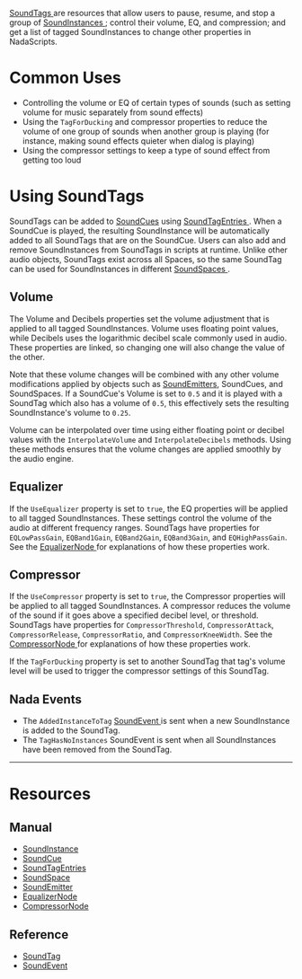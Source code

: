 [ SoundTags ](https://github.com/ZilchEngine/ZilchDocs/blob/master/code_reference/class_reference/soundtag.md) are resources that allow users to pause, resume, and stop a group of [SoundInstances ](https://github.com/ZilchEngine/ZilchDocs/blob/master/zilch_editor_documentation/zilchmanual/audio/soundinstance.md); control their volume, EQ, and compression; and get a list of tagged SoundInstances to change other properties in NadaScripts. 

 # Common Uses

- Controlling the volume or EQ of certain types of sounds (such as setting volume for music separately from sound effects)
- Using the `TagForDucking` and compressor properties to reduce the volume of one group of sounds when another group is playing (for instance, making sound effects quieter when dialog is playing)
- Using the compressor settings to keep a type of sound effect from getting too loud

 # Using SoundTags

SoundTags can be added to [SoundCues](https://github.com/ZilchEngine/ZilchDocs/blob/master/zilch_editor_documentation/zilchmanual/audio/soundcue.md) using [SoundTagEntries ](https://github.com/ZilchEngine/ZilchDocs/blob/master/zilch_editor_documentation/zilchmanual/audio/soundcue.md#soundtagentries). When a SoundCue is played, the resulting SoundInstance will be automatically added to all SoundTags that are on the SoundCue. Users can also add and remove SoundInstances from SoundTags in scripts at runtime. Unlike other audio objects, SoundTags exist across all Spaces, so the same SoundTag can be used for SoundInstances in different [SoundSpaces ](https://github.com/ZilchEngine/ZilchDocs/blob/master/zilch_editor_documentation/zilchmanual/audio/soundspace.md). 

 ## Volume 

The Volume  and Decibels  properties set the volume adjustment that is applied to all tagged SoundInstances. Volume  uses floating point values, while Decibels  uses the logarithmic decibel scale commonly used in audio. These properties are linked, so changing one will also change the value of the other.

Note that these volume changes will be combined with any other volume modifications applied by objects such as [SoundEmitters](https://github.com/ZilchEngine/ZilchDocs/blob/master/zilch_editor_documentation/zilchmanual/audio/soundemitter.md), SoundCues, and SoundSpaces. If a SoundCue's Volume  is set to `0.5` and it is played with a SoundTag which also has a volume of `0.5`, this effectively sets the resulting SoundInstance's volume to `0.25`.

Volume can be interpolated over time using either floating point or decibel values with the `InterpolateVolume` and `InterpolateDecibels` methods. Using these methods ensures that the volume changes are applied smoothly by the audio engine.

 ## Equalizer

If the `UseEqualizer` property is set to `true`, the EQ properties will be applied to all tagged SoundInstances. These settings control the volume of the audio at different frequency ranges. SoundTags have properties for `EQLowPassGain`, `EQBand1Gain`, `EQBand2Gain`, `EQBand3Gain`, and `EQHighPassGain`. See the [EqualizerNode ](https://github.com/ZilchEngine/ZilchDocs/blob/master/zilch_editor_documentation/zilchmanual/audio/soundnode/equalizernode.md) for explanations of how these properties work.

 ## Compressor

If the `UseCompressor` property is set to `true`, the Compressor properties will be applied to all tagged SoundInstances. A compressor reduces the volume of the sound if it goes above a specified decibel level, or threshold. SoundTags have properties for `CompressorThreshold`, `CompressorAttack`, `CompressorRelease`, `CompressorRatio`, and `CompressorKneeWidth`. See the [CompressorNode ](https://github.com/ZilchEngine/ZilchDocs/blob/master/zilch_editor_documentation/zilchmanual/audio/soundnode/compressornode.md) for explanations of how these properties work.

If the `TagForDucking` property is set to another SoundTag that tag's volume level will be used to trigger the compressor settings of this SoundTag.

 ## Nada Events

- The `AddedInstanceToTag` [ SoundEvent ](https://github.com/ZilchEngine/ZilchDocs/blob/master/code_reference/class_reference/soundevent.md) is sent when a new SoundInstance is added to the SoundTag.
- The `TagHasNoInstances` SoundEvent is sent when all SoundInstances have been removed from the SoundTag.

---
 # Resources

 ## Manual

- [SoundInstance ](https://github.com/ZilchEngine/ZilchDocs/blob/master/zilch_editor_documentation/zilchmanual/audio/soundinstance.md)
- [SoundCue ](https://github.com/ZilchEngine/ZilchDocs/blob/master/zilch_editor_documentation/zilchmanual/audio/soundcue.md)
- [SoundTagEntries ](https://github.com/ZilchEngine/ZilchDocs/blob/master/zilch_editor_documentation/zilchmanual/audio/soundcue.md#soundtagentries)
- [SoundSpace ](https://github.com/ZilchEngine/ZilchDocs/blob/master/zilch_editor_documentation/zilchmanual/audio/soundspace.md)
- [SoundEmitter ](https://github.com/ZilchEngine/ZilchDocs/blob/master/zilch_editor_documentation/zilchmanual/audio/soundemitter.md)
- [EqualizerNode ](https://github.com/ZilchEngine/ZilchDocs/blob/master/zilch_editor_documentation/zilchmanual/audio/soundnode/equalizernode.md)
- [CompressorNode ](https://github.com/ZilchEngine/ZilchDocs/blob/master/zilch_editor_documentation/zilchmanual/audio/soundnode/compressornode.md)

 ## Reference

- [ SoundTag ](https://github.com/ZilchEngine/ZilchDocs/blob/master/code_reference/class_reference/soundtag.md)
- [ SoundEvent ](https://github.com/ZilchEngine/ZilchDocs/blob/master/code_reference/class_reference/soundevent.md) 

 